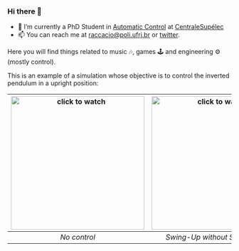 ### Hi there 👋


- 🔭 I’m currently a PhD Student in [Automatic Control](https://en.wikipedia.org/wiki/Automation) at [CentraleSupélec](https://www.centralesupelec.fr/)
- 📫 You can reach me at raccacio@poli.ufrj.br or [twitter](https://twitter.com/hippokamp).

<!--
**Accacio/Accacio** is a ✨ _special_ ✨ repository because its `README.md` (this file) appears on your GitHub profile.

Here are some ideas to get you started:

- 🌱 I’m currently learning ...
- 👯 I’m looking to collaborate on ...
- 🤔 I’m looking for help with ...
- 💬 Ask me about ...
- 📫 How to reach me: ...
- 😄 Pronouns: ...
- ⚡ Fun fact: ...
-->

Here you will find things related to music 🎶, games 🕹️ and engineering ⚙️ (mostly control).

This is an example of a simulation whose objective is to control the inverted pendulum in a upright position:

| <a href="https://asciinema.org/a/375762" target="_blank"><img src="https://asciinema.org/a/375762.svg" width="300" title="click to watch" /></a> | <a href="https://asciinema.org/a/375763" target="_blank"><img src="https://asciinema.org/a/375763.svg" width="300" title="click to watch" /></a> | <a href="https://asciinema.org/a/375764" target="_blank"><img src="https://asciinema.org/a/375764.svg" width="300" title="click to watch" /></a> |
|:--:| :--: |:--: |
| *No control* | *Swing-Up without Stabilization* |  *Swing-Up with Stabilization* |
